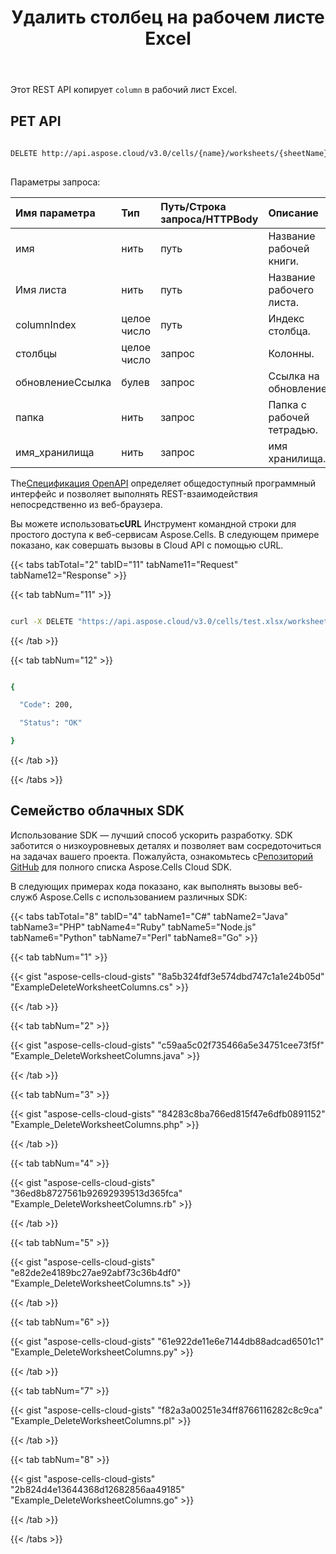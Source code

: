 ﻿---
title: Удалить столбец на рабочем листе Excel
second_title: Aspose.Cells Cloud Documen
linktitle: Удалить
type: docs
url: /ru/columns/delete/
aliases: [/delete-column-from-an-excel-worksheet/,/delete-column-from-a-worksheet/]
keywords: Delete column on an Excel workshee
description: Aspose.Cells Cloud REST API поддерживает удаление столбцов на листе Excel. SDK поддерживает различные языки разработки. Они включают Android, C#, Go, Java, NodeJS, Perl, PHP, Python, Ruby и Swift
weight: 80
kwords: Excel, Office Облако, REST API, Электронная таблица, PDF, CSV, Json, Markdown, Удаление столбца на листе Excel
---
Этот REST API копирует `column` в рабочий лист Excel.

## РЕТ API

```bash
 
DELETE http://api.aspose.cloud/v3.0/cells/{name}/worksheets/{sheetName}/cells/columns/{columnIndex}
 
```

Параметры запроса:

| Имя параметра| Тип| Путь/Строка запроса/HTTPBody|Описание|
|:- |:- |:- |:- |
| имя| нить| путь| Название рабочей книги.|
| Имя листа| нить| путь| Название рабочего листа.|
| columnIndex| целое число| путь| Индекс столбца.|
| столбцы| целое число| запрос| Колонны.|
| обновлениеСсылка| булев| запрос| Ссылка на обновление.|
| папка| нить| запрос| Папка с рабочей тетрадью.|
| имя_хранилища| нить| запрос| имя хранилища.|

 The[Спецификация OpenAPI](https://apireference.aspose.cloud/cells/#/Cells/DeleteWorksheetColumns) определяет общедоступный программный интерфейс и позволяет выполнять REST-взаимодействия непосредственно из веб-браузера.

 Вы можете использовать**cURL** Инструмент командной строки для простого доступа к веб-сервисам Aspose.Cells. В следующем примере показано, как совершать вызовы в Cloud API с помощью cURL.

{{< tabs tabTotal="2" tabID="11" tabName11="Request" tabName12="Response" >}}

{{< tab tabNum="11" >}}

```bash

curl -X DELETE "https://api.aspose.cloud/v3.0/cells/test.xlsx/worksheets/Sheet1/cells/Columns/1?startColumn=1&totalColumns=1&updateReference=true" -H "accept: application/json"

```

{{< /tab >}}

{{< tab tabNum="12" >}}

```bash

{

  "Code": 200,

  "Status": "OK"

}

```

{{< /tab >}}

{{< /tabs >}}

## Семейство облачных SDK

 Использование SDK — лучший способ ускорить разработку. SDK заботится о низкоуровневых деталях и позволяет вам сосредоточиться на задачах вашего проекта. Пожалуйста, ознакомьтесь с[Репозиторий GitHub](https://github.com/aspose-cells-cloud) для полного списка Aspose.Cells Cloud SDK.

В следующих примерах кода показано, как выполнять вызовы веб-служб Aspose.Cells с использованием различных SDK:

{{< tabs tabTotal="8" tabID="4" tabName1="C#" tabName2="Java" tabName3="PHP" tabName4="Ruby" tabName5="Node.js" tabName6="Python" tabName7="Perl" tabName8="Go" >}}

{{< tab tabNum="1" >}}

{{< gist "aspose-cells-cloud-gists" "8a5b324fdf3e574dbd747c1a1e24b05d" "ExampleDeleteWorksheetColumns.cs" >}}

{{< /tab >}}

{{< tab tabNum="2" >}}

{{< gist "aspose-cells-cloud-gists" "c59aa5c02f735466a5e34751cee73f5f" "Example_DeleteWorksheetColumns.java" >}}

{{< /tab >}}

{{< tab tabNum="3" >}}

{{< gist "aspose-cells-cloud-gists" "84283c8ba766ed815f47e6dfb0891152" "Example_DeleteWorksheetColumns.php" >}}

{{< /tab >}}

{{< tab tabNum="4" >}}

{{< gist "aspose-cells-cloud-gists" "36ed8b8727561b92692939513d365fca" "Example_DeleteWorksheetColumns.rb" >}}

{{< /tab >}}

{{< tab tabNum="5" >}}

{{< gist "aspose-cells-cloud-gists" "e82de2e4189bc27ae92abf73c36b4df0" "Example_DeleteWorksheetColumns.ts" >}}

{{< /tab >}}

{{< tab tabNum="6" >}}

{{< gist "aspose-cells-cloud-gists" "61e922de11e6e7144db88adcad6501c1" "Example_DeleteWorksheetColumns.py" >}}

{{< /tab >}}

{{< tab tabNum="7" >}}

{{< gist "aspose-cells-cloud-gists" "f82a3a00251e34ff8766116282c8c9ca" "Example_DeleteWorksheetColumns.pl" >}}

{{< /tab >}}

{{< tab tabNum="8" >}}

{{< gist "aspose-cells-cloud-gists" "2b824d4e13644368d12682856aa49185" "Example_DeleteWorksheetColumns.go" >}}

{{< /tab >}}

{{< /tabs >}}
